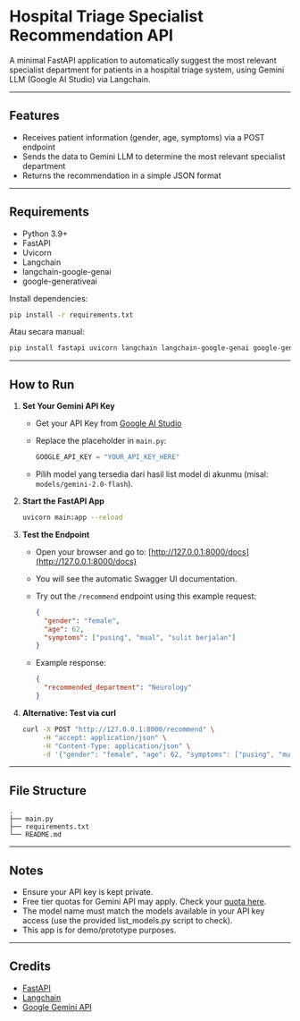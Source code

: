 # Hospital Triage Specialist Recommendation API

A minimal FastAPI application to automatically suggest the most relevant specialist department for patients in a hospital triage system, using Gemini LLM (Google AI Studio) via Langchain.

---

## Features

- Receives patient information (gender, age, symptoms) via a POST endpoint
- Sends the data to Gemini LLM to determine the most relevant specialist department
- Returns the recommendation in a simple JSON format

---

## Requirements

- Python 3.9+
- FastAPI
- Uvicorn
- Langchain
- langchain-google-genai
- google-generativeai

Install dependencies:
```bash
pip install -r requirements.txt
````

Atau secara manual:

```bash
pip install fastapi uvicorn langchain langchain-google-genai google-generativeai
```

---

## How to Run

1. **Set Your Gemini API Key**

   * Get your API Key from [Google AI Studio](https://aistudio.google.com/app/apikey)
   * Replace the placeholder in `main.py`:

     ```python
     GOOGLE_API_KEY = "YOUR_API_KEY_HERE"
     ```
   * Pilih model yang tersedia dari hasil list model di akunmu (misal: `models/gemini-2.0-flash`).

2. **Start the FastAPI App**

   ```bash
   uvicorn main:app --reload
   ```

3. **Test the Endpoint**

   * Open your browser and go to: [http://127.0.0.1:8000/docs](http://127.0.0.1:8000/docs)

   * You will see the automatic Swagger UI documentation.

   * Try out the `/recommend` endpoint using this example request:

     ```json
     {
       "gender": "female",
       "age": 62,
       "symptoms": ["pusing", "mual", "sulit berjalan"]
     }
     ```

   * Example response:

     ```json
     {
       "recommended_department": "Neurology"
     }
     ```

4. **Alternative: Test via curl**

   ```bash
   curl -X POST "http://127.0.0.1:8000/recommend" \
        -H "accept: application/json" \
        -H "Content-Type: application/json" \
        -d '{"gender": "female", "age": 62, "symptoms": ["pusing", "mual", "sulit berjalan"]}'
   ```

---

## File Structure

```
.
├── main.py
├── requirements.txt
└── README.md
```

---

## Notes

* Ensure your API key is kept private.
* Free tier quotas for Gemini API may apply. Check your [quota here](https://aistudio.google.com/app/quota).
* The model name must match the models available in your API key access (use the provided list\_models.py script to check).
* This app is for demo/prototype purposes.

---

## Credits

* [FastAPI](https://fastapi.tiangolo.com/)
* [Langchain](https://python.langchain.com/)
* [Google Gemini API](https://ai.google.dev/)
